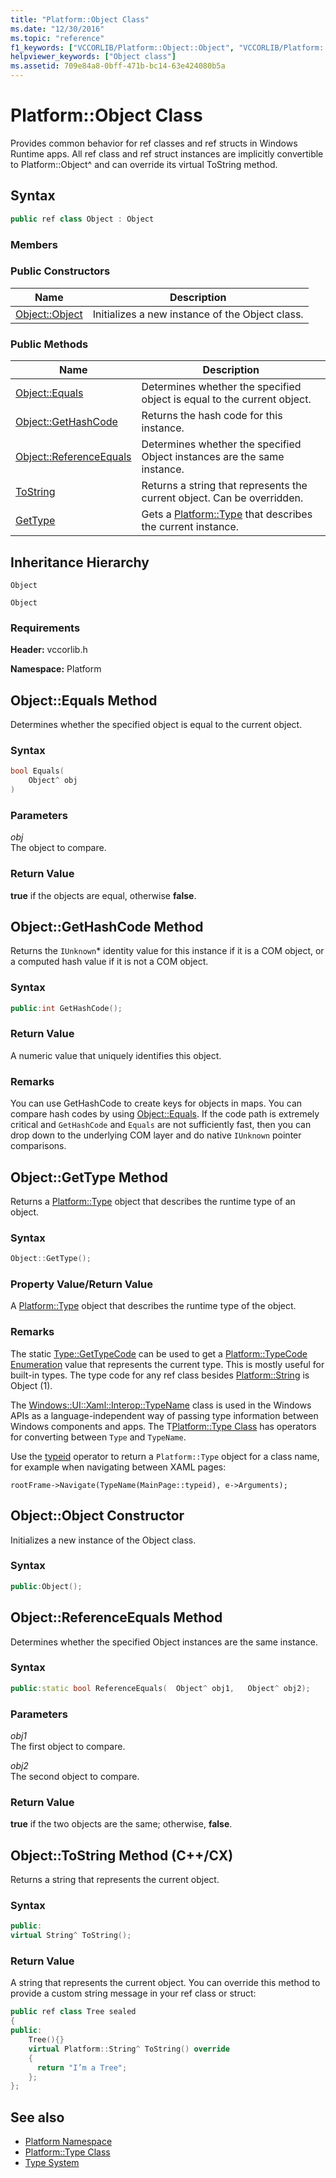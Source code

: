 ```yaml
---
title: "Platform::Object Class"
ms.date: "12/30/2016"
ms.topic: "reference"
f1_keywords: ["VCCORLIB/Platform::Object::Object", "VCCORLIB/Platform::Object::Equals", "VCCORLIB/Platform::Object::GetHashCode", "VCCORLIB/Platform::Object::ReferenceEquals", "VCCORLIB/Platform::ToString", "VCCORLIB/Platform::GetType"]
helpviewer_keywords: ["Object class"]
ms.assetid: 709e84a8-0bff-471b-bc14-63e424080b5a
---
```

# Platform::Object Class

Provides common behavior for ref classes and ref structs in Windows Runtime apps. All ref class and ref struct instances are implicitly convertible to Platform::Object^ and can override its virtual ToString method.

## Syntax

```cpp
public ref class Object : Object
```

### Members

### Public Constructors

|Name|Description|
|----------|-----------------|
|[Object::Object](#ctor)|Initializes a new instance of the Object class.|

### Public Methods

|Name|Description|
|----------|-----------------|
|[Object::Equals](#equals)|Determines whether the specified object is equal to the current object.|
|[Object::GetHashCode](#gethashcode)|Returns the hash code for this instance.|
|[Object::ReferenceEquals](#referenceequals)|Determines whether the specified Object instances are the same instance.|
|[ToString](#tostring)|Returns a string that represents the current object. Can be overridden.|
|[GetType](#gettype)|Gets a [Platform::Type](../cppcx/platform-type-class.md) that describes the current instance.|

## Inheritance Hierarchy

`Object`

`Object`

### Requirements

**Header:** vccorlib.h

**Namespace:** Platform

## <a name="equals"></a> Object::Equals Method

Determines whether the specified object is equal to the current object.

### Syntax

```cpp
bool Equals(
    Object^ obj
)
```

### Parameters

*obj*<br/>
The object to compare.

### Return Value

**true** if the objects are equal, otherwise **false**.

## <a name="gethashcode"></a>  Object::GetHashCode Method

Returns the `IUnknown`* identity value for this instance if it is a COM object, or a computed hash value if it is not a COM object.

### Syntax

```cpp
public:int GetHashCode();
```

### Return Value

A numeric value that uniquely identifies this object.

### Remarks

You can use GetHashCode to create keys for objects in maps. You can compare hash codes by using [Object::Equals](#equals). If the code path is extremely critical and `GetHashCode` and `Equals` are not sufficiently fast, then you can drop down to the underlying COM layer and do native `IUnknown` pointer comparisons.

## <a name="gettype"></a>  Object::GetType Method

Returns a [Platform::Type](../cppcx/platform-type-class.md) object that describes the runtime type of an object.

### Syntax

```cpp
Object::GetType();
```

### Property Value/Return Value

A [Platform::Type](../cppcx/platform-type-class.md) object that describes the runtime type of the object.

### Remarks

The static [Type::GetTypeCode](../cppcx/platform-type-class.md#gettypecode) can be used to get a [Platform::TypeCode Enumeration](../cppcx/platform-typecode-enumeration.md) value that represents the current type. This is mostly useful for built-in types. The type code for any ref class besides [Platform::String](../cppcx/platform-string-class.md) is Object (1).

The [Windows::UI::Xaml::Interop::TypeName](https://msdn.microsoft.com/library/windows/apps/windows.ui.xaml.interop.typename.aspx) class is used in the Windows APIs as a language-independent way of passing type information between Windows components and apps. The T[Platform::Type Class](../cppcx/platform-type-class.md) has operators for converting between `Type` and `TypeName`.

Use the [typeid](../windows/typeid-cpp-component-extensions.md) operator to return a `Platform::Type` object for a class name, for example when navigating between XAML pages:

```
rootFrame->Navigate(TypeName(MainPage::typeid), e->Arguments);
```

## <a name="ctor"></a>  Object::Object Constructor

Initializes a new instance of the Object class.

### Syntax

```cpp
public:Object();
```

## <a name="referenceequals"></a>  Object::ReferenceEquals Method

Determines whether the specified Object instances are the same instance.

### Syntax

```cpp
public:static bool ReferenceEquals(  Object^ obj1,   Object^ obj2);
```

### Parameters

*obj1*<br/>
The first object to compare.

*obj2*<br/>
The second object to compare.

### Return Value

**true** if the two objects are the same; otherwise, **false**.

## <a name="tostring"></a>  Object::ToString Method (C++/CX)

Returns a string that represents the current object.

### Syntax

```cpp
public:
virtual String^ ToString();
```

### Return Value

A string that represents the current object. You can override this method to provide a custom string message in your ref class or struct:

```cpp
public ref class Tree sealed
{
public:
    Tree(){}
    virtual Platform::String^ ToString() override
    {
      return "I’m a Tree";
    };
};
```

## See also

- [Platform Namespace](platform-namespace-c-cx.md)
- [Platform::Type Class](platform-type-class.md)
- [Type System](type-system-c-cx.md)
